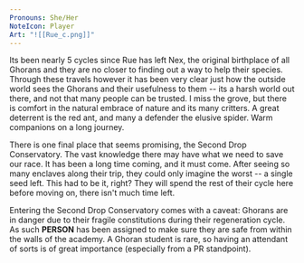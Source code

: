 ```yaml
---
Pronouns: She/Her
NoteIcon: Player
Art: "![[Rue_c.png]]"
---
```

Its been nearly 5 cycles since Rue has left Nex, the original birthplace of all Ghorans and they are no closer to finding out a way to help their species. Through these travels however it has been very clear just how the outside world sees the Ghorans and their usefulness to them -- its a harsh world out there, and not that many people can be trusted. I miss the grove, but there is comfort in the natural embrace of nature and its many critters. A great deterrent is the red ant, and many a defender the elusive spider. Warm companions on a long journey.

There is one final place that seems promising, the Second Drop Conservatory. The vast knowledge there may have what we need to save our race. It has been a long time coming, and it must come. After seeing so many enclaves along their trip, they could only imagine the worst -- a single seed left. This had to be it, right? They will spend the rest of their cycle here before moving on, there isn't much time left.

Entering the Second Drop Conservatory comes with a caveat: Ghorans are in danger due to their fragile constitutions during their regeneration cycle. As such **PERSON** has been assigned to make sure they are safe from within the walls of the academy. A Ghoran student is rare, so having an attendant of sorts is of great importance (especially from a PR standpoint).